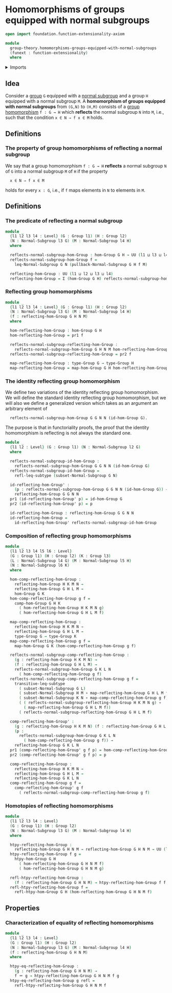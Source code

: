 # Homomorphisms of groups equipped with normal subgroups

```agda
open import foundation.function-extensionality-axiom

module
  group-theory.homomorphisms-groups-equipped-with-normal-subgroups
  (funext : function-extensionality)
  where
```

<details><summary>Imports</summary>

```agda
open import foundation.dependent-pair-types
open import foundation.function-types funext
open import foundation.identity-types funext
open import foundation.subtypes funext
open import foundation.universe-levels

open import group-theory.groups funext
open import group-theory.homomorphisms-groups funext
open import group-theory.normal-subgroups funext
open import group-theory.pullbacks-subgroups funext
open import group-theory.subgroups funext
```

</details>

## Idea

Consider a [group](group-theory.groups.md) `G` equipped with a
[normal subgroup](group-theory.normal-subgroups.md) and a group `H` equipped
with a normal subgroup `M`. A **homomorphism of groups equipped with normal
subgroups** from `(G,N)` to `(H,M)` consists of a
[group homomorphism](group-theory.homomorphisms-groups.md) `f : G → H` which
**reflects** the normal subgroup `N` into `M`, i.e., such that the condition
`x ∈ N ⇒ f x ∈ M` holds.

## Definitions

### The property of group homomorphisms of reflecting a normal subgroup

We say that a group homomorphism `f : G → H` **reflects** a normal subgroup `N`
of `G` into a normal subgroup `M` of `H` if the property

```text
  x ∈ N ⇒ f x ∈ M
```

holds for every `x : G`, i.e., if `f` maps elements in `N` to elements in `M`.

## Definitions

### The predicate of reflecting a normal subgroup

```agda
module _
  {l1 l2 l3 l4 : Level} (G : Group l1) (H : Group l2)
  (N : Normal-Subgroup l3 G) (M : Normal-Subgroup l4 H)
  where

  reflects-normal-subgroup-hom-Group : hom-Group G H → UU (l1 ⊔ l3 ⊔ l4)
  reflects-normal-subgroup-hom-Group f =
    leq-Normal-Subgroup G N (pullback-Normal-Subgroup G H f M)

  reflecting-hom-Group : UU (l1 ⊔ l2 ⊔ l3 ⊔ l4)
  reflecting-hom-Group = Σ (hom-Group G H) reflects-normal-subgroup-hom-Group
```

### Reflecting group homomorphisms

```agda
module _
  {l1 l2 l3 l4 : Level} (G : Group l1) (H : Group l2)
  (N : Normal-Subgroup l3 G) (M : Normal-Subgroup l4 H)
  (f : reflecting-hom-Group G H N M)
  where

  hom-reflecting-hom-Group : hom-Group G H
  hom-reflecting-hom-Group = pr1 f

  reflects-normal-subgroup-reflecting-hom-Group :
    reflects-normal-subgroup-hom-Group G H N M hom-reflecting-hom-Group
  reflects-normal-subgroup-reflecting-hom-Group = pr2 f

  map-reflecting-hom-Group : type-Group G → type-Group H
  map-reflecting-hom-Group = map-hom-Group G H hom-reflecting-hom-Group
```

### The identity reflecting group homomorphism

We define two variations of the identity reflecting group homomorphism. We will
define the standard identity reflecting group homomorphism, but we will also we
define a generalized version which takes as an argument an arbitrary element of

```text
  reflects-normal-subgroup-hom-Group G G N N (id-hom-Group G).
```

The purpose is that in functoriality proofs, the proof that the identity
homomorphism is reflecting is not always the standard one.

```agda
module _
  {l1 l2 : Level} (G : Group l1) (N : Normal-Subgroup l2 G)
  where

  reflects-normal-subgroup-id-hom-Group :
    reflects-normal-subgroup-hom-Group G G N N (id-hom-Group G)
  reflects-normal-subgroup-id-hom-Group =
    refl-leq-subtype (subset-Normal-Subgroup G N)

  id-reflecting-hom-Group' :
    (p : reflects-normal-subgroup-hom-Group G G N N (id-hom-Group G)) →
    reflecting-hom-Group G G N N
  pr1 (id-reflecting-hom-Group' p) = id-hom-Group G
  pr2 (id-reflecting-hom-Group' p) = p

  id-reflecting-hom-Group : reflecting-hom-Group G G N N
  id-reflecting-hom-Group =
    id-reflecting-hom-Group' reflects-normal-subgroup-id-hom-Group
```

### Composition of reflecting group homomorphisms

```agda
module _
  {l1 l2 l3 l4 l5 l6 : Level}
  (G : Group l1) (H : Group l2) (K : Group l3)
  (L : Normal-Subgroup l4 G) (M : Normal-Subgroup l5 H)
  (N : Normal-Subgroup l6 K)
  where

  hom-comp-reflecting-hom-Group :
    reflecting-hom-Group H K M N →
    reflecting-hom-Group G H L M →
    hom-Group G K
  hom-comp-reflecting-hom-Group g f =
    comp-hom-Group G H K
      ( hom-reflecting-hom-Group H K M N g)
      ( hom-reflecting-hom-Group G H L M f)

  map-comp-reflecting-hom-Group :
    reflecting-hom-Group H K M N →
    reflecting-hom-Group G H L M →
    type-Group G → type-Group K
  map-comp-reflecting-hom-Group g f =
    map-hom-Group G K (hom-comp-reflecting-hom-Group g f)

  reflects-normal-subgroup-comp-reflecting-hom-Group :
    (g : reflecting-hom-Group H K M N) →
    (f : reflecting-hom-Group G H L M) →
    reflects-normal-subgroup-hom-Group G K L N
      ( hom-comp-reflecting-hom-Group g f)
  reflects-normal-subgroup-comp-reflecting-hom-Group g f =
    transitive-leq-subtype
      ( subset-Normal-Subgroup G L)
      ( subset-Normal-Subgroup H M ∘ map-reflecting-hom-Group G H L M f)
      ( subset-Normal-Subgroup K N ∘ map-comp-reflecting-hom-Group g f)
      ( ( reflects-normal-subgroup-reflecting-hom-Group H K M N g) ∘
        ( map-reflecting-hom-Group G H L M f))
      ( reflects-normal-subgroup-reflecting-hom-Group G H L M f)

  comp-reflecting-hom-Group' :
    (g : reflecting-hom-Group H K M N) (f : reflecting-hom-Group G H L M) →
    (p :
      reflects-normal-subgroup-hom-Group G K L N
        ( hom-comp-reflecting-hom-Group g f)) →
    reflecting-hom-Group G K L N
  pr1 (comp-reflecting-hom-Group' g f p) = hom-comp-reflecting-hom-Group g f
  pr2 (comp-reflecting-hom-Group' g f p) = p

  comp-reflecting-hom-Group :
    reflecting-hom-Group H K M N →
    reflecting-hom-Group G H L M →
    reflecting-hom-Group G K L N
  comp-reflecting-hom-Group g f =
    comp-reflecting-hom-Group' g f
      ( reflects-normal-subgroup-comp-reflecting-hom-Group g f)
```

### Homotopies of reflecting homomorphisms

```agda
module _
  {l1 l2 l3 l4 : Level}
  (G : Group l1) (H : Group l2)
  (N : Normal-Subgroup l3 G) (M : Normal-Subgroup l4 H)
  where

  htpy-reflecting-hom-Group :
    reflecting-hom-Group G H N M → reflecting-hom-Group G H N M → UU (l1 ⊔ l2)
  htpy-reflecting-hom-Group f g =
    htpy-hom-Group G H
      ( hom-reflecting-hom-Group G H N M f)
      ( hom-reflecting-hom-Group G H N M g)

  refl-htpy-reflecting-hom-Group :
    (f : reflecting-hom-Group G H N M) → htpy-reflecting-hom-Group f f
  refl-htpy-reflecting-hom-Group f =
    refl-htpy-hom-Group G H (hom-reflecting-hom-Group G H N M f)
```

## Properties

### Characterization of equality of reflecting homomorphisms

```agda
module _
  {l1 l2 l3 l4 : Level}
  (G : Group l1) (H : Group l2)
  (N : Normal-Subgroup l3 G) (M : Normal-Subgroup l4 H)
  (f : reflecting-hom-Group G H N M)
  where

  htpy-eq-reflecting-hom-Group :
    (g : reflecting-hom-Group G H N M) →
    f ＝ g → htpy-reflecting-hom-Group G H N M f g
  htpy-eq-reflecting-hom-Group g refl =
    refl-htpy-reflecting-hom-Group G H N M f
```
